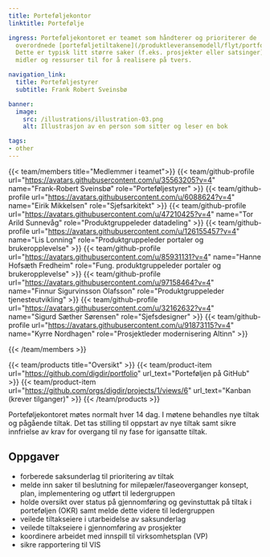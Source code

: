 ```yaml
---
title: Porteføljekontor
linktitle: Portefølje

ingress: Porteføljekontoret er teamet som håndterer og prioriterer de
  overordnede [porteføljetiltakene](/produktleveransemodell/flyt/portfolio/).
  Dette er typisk litt større saker (f.eks. prosjekter eller satsinger) som det må settes av
  midler og ressurser til for å realisere på tvers.

navigation_link:
  title: Porteføljestyrer
  subtitle: Frank Robert Sveinsbø

banner:
  image:
    src: /illustrations/illustration-03.png
    alt: Illustrasjon av en person som sitter og leser en bok

tags:
- other
---
```


{{< team/members title="Medlemmer i teamet">}}
{{< team/github-profile url="https://avatars.githubusercontent.com/u/35563205?v=4" name="Frank-Robert Sveinsbø" role="Porteføljestyrer" >}}
{{< team/github-profile url="https://avatars.githubusercontent.com/u/6088624?v=4" name="Eirik Mikkelsen" role="Sjefsarkitekt" >}}
{{< team/github-profile url="https://avatars.githubusercontent.com/u/47210425?v=4" name="Tor Arild Sunnevåg" role="Produktgruppeleder datadeling" >}}
{{< team/github-profile url="https://avatars.githubusercontent.com/u/126155457?v=4" name="Lis Lonning" role="Produktgruppeleder portaler og brukeropplevelse" >}}
{{< team/github-profile url="https://avatars.githubusercontent.com/u/85931131?v=4" name="Hanne Hofsæth Fredheim" role="Fung. produktgruppeleder portaler og brukeropplevelse" >}}
{{< team/github-profile url="https://avatars.githubusercontent.com/u/97158464?v=4" name="Finnur Sigurvinsson Olafsson" role="Produktgruppeleder tjenesteutvikling" >}}
{{< team/github-profile url="https://avatars.githubusercontent.com/u/32162632?v=4" name="Sigurd Sæther Sørensen" role="Sjefsdesigner" >}}
{{< team/github-profile url="https://avatars.githubusercontent.com/u/91873115?v=4" name="Kyrre Nordhagen" role="Prosjektleder modernisering Altinn" >}}

{{< /team/members >}}

{{< team/products title="Oversikt" >}}
{{< team/product-item url="https://github.com/digdir/portfolio" url_text="Porteføljen på GitHub" >}}
{{< team/product-item url="https://github.com/orgs/digdir/projects/1/views/6" url_text="Kanban (krever tilganger)" >}}
{{< /team/products >}}

Porteføljekontoret møtes normalt hver 14 dag. I møtene behandles nye tiltak og pågående tiltak.
Det tas stilling til oppstart av nye tiltak samt sikre innfrielse av krav for overgang til ny fase for igansatte tiltak.

## Oppgaver

- forberede saksunderlag til prioritering av tiltak
- melde inn saker til beslutning for milepæler/faseoverganger konsept, plan, implementering og utført til ledergruppen
- holde oversikt over status på gjennomføring og gevinstuttak på tiltak i porteføljen (OKR) samt melde dette videre til ledergruppen
- veilede tiltakseiere i utarbeidelse av saksunderlag
- veilede tiltakseiere i gjennomføring av prosjekter
- koordinere arbeidet med innspill til virksomhetsplan (VP)
- sikre rapportering til VIS
